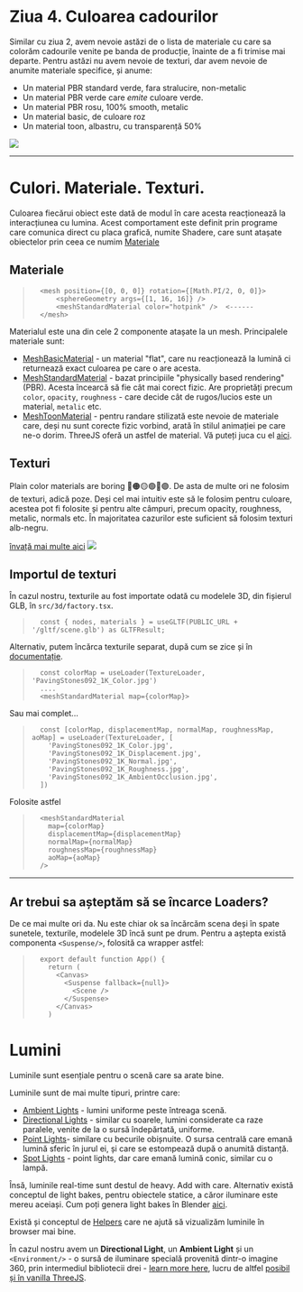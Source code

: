 # Ziua 4. Culoarea cadourilor

Similar cu ziua 2, avem nevoie astăzi de o lista de materiale cu care sa colorăm cadourile venite pe banda de producție, înainte de a fi trimise mai departe.
Pentru astăzi nu avem nevoie de texturi, dar avem nevoie de anumite materiale specifice, și anume:

- Un material PBR standard verde, fara stralucire, non-metalic
- Un material PBR verde care *emite* culoare verde.
- Un material PBR rosu, 100% smooth, metalic
- Un material basic, de culoare roz
- Un material toon, albastru, cu transparență 50%

![](https://vr-projects-eu.s3.eu-central-1.amazonaws.com/front-end-ro/c4-cerinta.png)

---

# Culori. Materiale. Texturi.

Culoarea fiecărui obiect este dată de modul în care acesta reacționează la interacțiunea cu lumina. Acest comportament este definit prin programe care comunica direct cu placa grafică, numite Shadere, care sunt atașate obiectelor prin ceea ce numim [Materiale](https://threejs.org/docs/#api/en/materials/Material)


## Materiale

>       <mesh position={[0, 0, 0]} rotation={[Math.PI/2, 0, 0]}>
>           <sphereGeometry args={[1, 16, 16]} />
>           <meshStandardMaterial color="hotpink" />  <------
>       </mesh>

Materialul este una din cele 2 componente atașate la un mesh. 
Principalele materiale sunt:

- [MeshBasicMaterial](https://threejs.org/docs/#api/en/materials/MeshBasicMaterial) - un material "flat", care nu reacționează la lumină ci returnează exact culoarea pe care o are acesta.
- [MeshStandardMaterial](https://threejs.org/docs/#api/en/materials/MeshStandardMaterial) - bazat principiile "physically based rendering" (PBR). Acesta încearcă să fie cât mai corect fizic. Are proprietăți precum `color`, `opacity`, `roughness` - care decide cât de rugos/lucios este un material, `metalic` etc.
- [MeshToonMaterial](https://threejs.org/docs/#api/en/materials/MeshToonMaterial) - pentru randare stilizată este nevoie de materiale care, deși nu sunt corecte fizic vorbind, arată în stilul animației pe care ne-o dorim. ThreeJS oferă un astfel de material. Vă puteți juca cu el [aici](https://threejs.org/docs/#api/en/materials/MeshToonMaterial).

## Texturi
Plain color materials are boring 🔴🟠🟡🟢🔵🟣.
De asta de multe ori ne folosim de texturi, adică poze. Deși cel mai intuitiv este să le folosim pentru culoare, acestea pot fi folosite și pentru alte câmpuri, precum opacity, roughness, metalic, normals etc. În majoritatea cazurilor este suficient să folosim texturi alb-negru.

[învață mai multe aici](https://www.a23d.co/blog/different-maps-in-pbr-textures/)
![](https://cloud.a23d.co/files/2021/11/A23D-PBR-Maps-scaled.jpg)

## Importul de texturi
În cazul nostru, texturile au fost importate odată cu modelele 3D, din fișierul GLB, în `src/3d/factory.tsx`.

>       const { nodes, materials } = useGLTF(PUBLIC_URL + '/gltf/scene.glb') as GLTFResult;

Alternativ, putem încărca texturile separat, după cum se zice și în [documentație](https://docs.pmnd.rs/react-three-fiber/tutorials/loading-textures).

>       const colorMap = useLoader(TextureLoader, 'PavingStones092_1K_Color.jpg')
>       ....
>       <meshStandardMaterial map={colorMap}>

Sau mai complet...

>       const [colorMap, displacementMap, normalMap, roughnessMap, aoMap] = useLoader(TextureLoader, [
>         'PavingStones092_1K_Color.jpg',
>         'PavingStones092_1K_Displacement.jpg',
>         'PavingStones092_1K_Normal.jpg',
>         'PavingStones092_1K_Roughness.jpg',
>         'PavingStones092_1K_AmbientOcclusion.jpg',
>       ])

Folosite astfel

>       <meshStandardMaterial
>         map={colorMap}
>         displacementMap={displacementMap}
>         normalMap={normalMap}
>         roughnessMap={roughnessMap}
>         aoMap={aoMap}
>       />
---

## Ar trebui sa așteptăm să se încarce Loaders?

De ce mai multe ori da. Nu este chiar ok sa încărcăm scena deși în spate sunetele, texturile, modelele 3D încă sunt pe drum. Pentru a aștepta există componenta `<Suspense/>`, folosită ca wrapper astfel:


>       export default function App() {
>         return (
>           <Canvas>
>             <Suspense fallback={null}>
>               <Scene />
>             </Suspense>
>           </Canvas>
>         )

# Lumini

Luminile sunt esențiale pentru o scenă care sa arate bine. 

Luminile sunt de mai multe tipuri, printre care:
- [Ambient Lights](https://threejs.org/docs/#api/en/lights/AmbientLight) - lumini uniforme peste întreaga scenă.
- [Directional Lights](https://threejs.org/docs/#api/en/lights/DirectionalLight) - similar cu soarele, lumini considerate ca raze paralele, venite de la o sursă îndepărtată, uniforme.
- [Point Lights](https://threejs.org/docs/#api/en/lights/PointLight)- similare cu becurile obișnuite. O sursa centrală care emană lumină sferic în jurul ei, și care se estompează după o anumită distanță.
- [Spot Lights](https://threejs.org/docs/#api/en/lights/SpotLight) - point lights, dar care emană lumină conic, similar cu o lampă.

Însă, luminile real-time sunt destul de heavy. Add with care. Alternativ există conceptul de light bakes, pentru obiectele statice, a căror iluminare este mereu aceiași. Cum poți genera light bakes în Blender [aici](https://youtu.be/Ip-OYM1u6Eg).

Există și conceptul de [Helpers](https://threejs.org/docs/#api/en/helpers/DirectionalLightHelper) care ne ajută să vizualizăm luminile în browser mai bine.

În cazul nostru avem un **Directional Light**, un **Ambient Light** și un `<Environment/>` - o sursă de iluminare specială provenită dintr-o imagine 360, prin intermediul bibliotecii drei - [learn more here](https://github.com/pmndrs/drei#environment), lucru de altfel [posibil și în vanilla ThreeJS](https://threejs.org/examples/?q=hdr#webgl_materials_envmaps_hdr).
